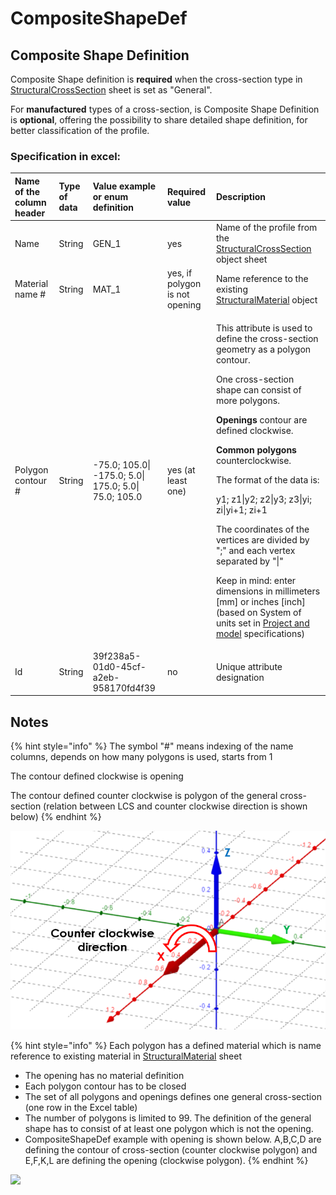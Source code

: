 # CompositeShapeDef

## Composite Shape Definition

Composite Shape definition is **required** when the cross-section type in [StructuralCrossSection](structuralcrosssection.md#cross-section) sheet is set as "General".

For **manufactured** types of a cross-section, is Composite Shape Definition is **optional**, offering the possibility to share detailed shape definition, for better classification of the profile.

### Specification in excel:

<table>
  <thead>
    <tr>
      <th style="text-align:left">Name of the column header</th>
      <th style="text-align:left">Type of data</th>
      <th style="text-align:left">Value example or enum definition</th>
      <th style="text-align:left">Required value</th>
      <th style="text-align:left">Description</th>
    </tr>
  </thead>
  <tbody>
    <tr>
      <td style="text-align:left">Name</td>
      <td style="text-align:left">String</td>
      <td style="text-align:left">GEN_1</td>
      <td style="text-align:left">yes</td>
      <td style="text-align:left">Name of the profile from the <a href="structuralcrosssection.md#cross-section">StructuralCrossSection</a> object
        sheet</td>
    </tr>
    <tr>
      <td style="text-align:left">Material name #</td>
      <td style="text-align:left">String</td>
      <td style="text-align:left">MAT_1</td>
      <td style="text-align:left">yes, if polygon is not opening</td>
      <td style="text-align:left">Name reference to the existing <a href="structuralmaterial.md#material">StructuralMaterial</a> object</td>
    </tr>
    <tr>
      <td style="text-align:left">Polygon contour #</td>
      <td style="text-align:left">String</td>
      <td style="text-align:left">-75.0; 105.0| -175.0; 5.0| 175.0; 5.0| 75.0; 105.0</td>
      <td style="text-align:left">yes (at least one)</td>
      <td style="text-align:left">
        <p>This attribute is used to define the cross-section geometry as a polygon
          contour.</p>
        <p>One cross-section shape can consist of more polygons.</p>
        <p><b>Openings</b> contour are defined clockwise.</p>
        <p><b>Common polygons</b> counterclockwise.</p>
        <p>The format of the data is:</p>
        <p>y1; z1|y2; z2|y3; z3|yi; zi|yi+1; zi+1</p>
        <p>The coordinates of the vertices are divided by &quot;;&quot; and each
          vertex separated by &quot;|&quot;</p>
        <p>Keep in mind: enter dimensions in millimeters [mm] or inches [inch] (based
          on System of units set in <a href="../getting-started/project-and-model-specifications/#model">Project and model</a> specifications)</p>
      </td>
    </tr>
    <tr>
      <td style="text-align:left">Id</td>
      <td style="text-align:left">String</td>
      <td style="text-align:left">39f238a5-01d0-45cf-a2eb-958170fd4f39</td>
      <td style="text-align:left">no</td>
      <td style="text-align:left">Unique attribute designation</td>
    </tr>
  </tbody>
</table>

## Notes

{% hint style="info" %}
The symbol "\#" means indexing of the name columns, depends on how many polygons is used, starts from 1

The contour defined clockwise is opening

The contour defined counter clockwise is polygon of the general cross-section \(relation between LCS and counter clockwise direction is shown below\)
{% endhint %}

![](../.gitbook/assets/8_compositeshapedef_counterclockwise.png)

{% hint style="info" %}
Each polygon has a defined material which is name reference to existing material in [StructuralMaterial](structuralmaterial.md#material) sheet

* The opening has no material definition
* Each polygon contour has to be closed
* The set of all polygons and openings defines one general cross-section \(one row in the Excel table\)
* The number of polygons is limited to 99. The definition of the general shape has to consist of at least one polygon which is not the opening.
* CompositeShapeDef example with opening is shown below. A,B,C,D are defining the contour of cross-section \(counter clockwise polygon\) and E,F,K,L are defining the opening \(clockwise polygon\).
{% endhint %}

![](../.gitbook/assets/8_compositeshapedef_animation.gif)

